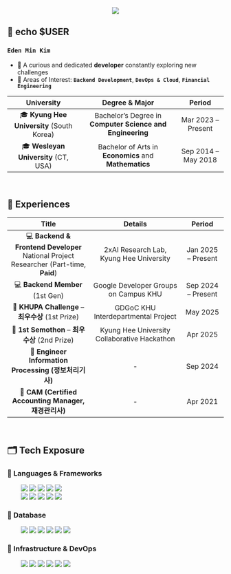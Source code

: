 <div align="center">
    <img src="https://capsule-render.vercel.app/api?type=rect&color=b0dff5&height=70&section=header&text=From%20ZERO%20to%20Beyond&fontSize=28&fontColor=ffffff&animation=scaleIn">
</div>

## 📌 echo $USER
### `Eden Min Kim`

- 🧐 A curious and dedicated **developer** constantly exploring new challenges
- 🧩 Areas of Interest: **`Backend Development`**, **`DevOps & Cloud`**, **`Financial Engineering`**

<div align="center">

| University                                | Degree & Major                                                  | Period                |
|:----------------------------------------:|:---------------------------------------------------------------:|:---------------------:|
| 🎓 **Kyung Hee University** (South Korea) | Bachelor’s Degree in **Computer Science and Engineering**        | Mar 2023 – Present    |
| 🎓 **Wesleyan University** (CT, USA)      | Bachelor of Arts in **Economics** and **Mathematics**            | Sep 2014 – May 2018   |

</div>

<br>

## 🧭 Experiences

<div align="center">

| Title                                         | Details                               | Period            |
|:---------------------------------------------:|:-------------------------------------:|:-----------------:|
| 💻 **Backend & Frontend Developer**<br>National Project Researcher (Part-time, **Paid**) | 2xAI Research Lab, Kyung Hee University | Jan 2025 – Present |
| 💻 **Backend Member** (1st Gen)              | Google Developer Groups on Campus KHU    | Sep 2024 – Present |
| 🏅 **KHUPA Challenge** – **최우수상** (1st Prize) | GDGoC KHU Interdepartmental Project   | May 2025           |
| 🏅 **1st Semothon** – **최우수상** (2nd Prize) | Kyung Hee University Collaborative Hackathon | Apr 2025       |
| 📜 **Engineer Information Processing (정보처리기사)** | -                                  | Sep 2024          |
| 📜 **CAM (Certified Accounting Manager, 재경관리사)** | -                                  | Apr 2021          |

</div>

<br>

## 🗂️ Tech Exposure

### 🔧 Languages & Frameworks

<div>
    &nbsp;&nbsp;&nbsp;&nbsp;&nbsp;&nbsp;&nbsp;
    <img src="https://img.shields.io/badge/Java-007396?style=for-the-badge&logo=openjdk&logoColor=white"> 
    <img src="https://img.shields.io/badge/javascript-%23323330.svg?style=for-the-badge&logo=javascript&logoColor=%23F7DF1E">
    <img src="https://img.shields.io/badge/Go-00ADD8?style=for-the-badge&logo=Go&logoColor=white">
    <img src="https://img.shields.io/badge/Python-3670A0?style=for-the-badge&logo=Python&logoColor=white">
    <img src="https://img.shields.io/badge/C++-00599C?style=for-the-badge&logo=C%2B%2B&logoColor=white">
</div>

<div>
    &nbsp;&nbsp;&nbsp;&nbsp;&nbsp;&nbsp;&nbsp;
    <img src="https://img.shields.io/badge/springboot-%2373bd40?style=for-the-badge&logo=springboot&logoColor=white">
    <img src="https://img.shields.io/badge/fastapi-109989?style=for-the-badge&logo=FASTAPI&logoColor=white">
    <img src="https://img.shields.io/badge/Node.js-99c95d?style=for-the-badge&logo=Node.js&logoColor=white">
    <img src="https://img.shields.io/badge/React-20232A?style=for-the-badge&logo=react&logoColor=61DAFB">
    <img src="https://img.shields.io/badge/Flutter-02569B?style=for-the-badge&logo=Flutter&logoColor=white">    
</div>

### 🔧 Database

<div>
    &nbsp;&nbsp;&nbsp;&nbsp;&nbsp;&nbsp;&nbsp;
    <img src="https://img.shields.io/badge/MongoDB-37ad69?style=for-the-badge&logo=mongodb&logoColor=white">
    <img src="https://img.shields.io/badge/sqlite-%2307405e.svg?style=for-the-badge&logo=sqlite&logoColor=white">
    <img src="https://img.shields.io/badge/mysql-4479A1?style=for-the-badge&logo=mysql&logoColor=white">
    <img src="https://img.shields.io/badge/PostgreSQL-316192?style=for-the-badge&logo=postgresql&logoColor=white">
    <img src="https://img.shields.io/badge/cloudfirestore-%23039BE5.svg?style=for-the-badge&logo=firebase">
    <img src="https://img.shields.io/badge/redis-%23DD0031.svg?style=for-the-badge&logo=redis&logoColor=white">
</div>

### 🔧 Infrastructure & DevOps

<div>
    &nbsp;&nbsp;&nbsp;&nbsp;&nbsp;&nbsp;&nbsp;
    <img src="https://img.shields.io/badge/docker-%230db7ed.svg?style=for-the-badge&logo=docker&logoColor=white">
    <img src="https://img.shields.io/badge/kubernetes-%23326ce5.svg?style=for-the-badge&logo=kubernetes&logoColor=white">
    <img src="https://img.shields.io/badge/Google_Cloud-deab2c?style=for-the-badge&logo=google-cloud&logoColor=white">
    <img src="https://img.shields.io/badge/AWS-%23FF9900.svg?style=for-the-badge&logo=amazon&logoColor=white">
    <img src="https://img.shields.io/badge/GitHub_Actions-2088FF?style=for-the-badge&logo=github-actions&logoColor=white">
    <img src="https://img.shields.io/badge/Terraform-a274d6?style=for-the-badge&logo=terraform&logoColor=white">
</div>


<!--<div align= "center">-->
<!--    <img src="https://img.shields.io/badge/-tistory-blue?style=for-the-badge&color=61cae5&logo=FF5722&link=https://kmin1231.tistory.com" />-->
<!--    <img src="https://img.shields.io/badge/LinkedIn-0077B5?style=for-the-badge&logo=linkedin&logoColor=white&link=https://linkedin.com/in/kmin1231">-->
<!--</div>-->
